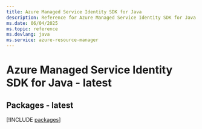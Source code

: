 ```yaml
---
title: Azure Managed Service Identity SDK for Java
description: Reference for Azure Managed Service Identity SDK for Java
ms.date: 06/04/2025
ms.topic: reference
ms.devlang: java
ms.service: azure-resource-manager
---
```

# Azure Managed Service Identity SDK for Java - latest
## Packages - latest
[!INCLUDE [packages](managed-service-identity-index.md)]